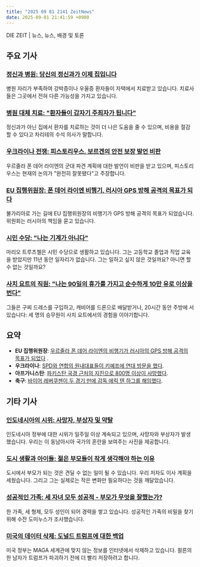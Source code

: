 ```yaml
---
title: "2025 09 01 2141 ZeitNews"
date: 2025-09-01 21:41:59 +0900
---
```


DIE ZEIT | 뉴스, 뉴스, 배경 및 토론

## 주요 기사

### [정신과 병원: 당신의 정신과가 이제 집입니다](https://www.zeit.de/2025/37/psychiatrische-kliniken-platzmangel-stationaere-behandlung-gesundheitspolitik)
병원 자리가 부족하여 강박증이나 우울증 환자들이 자택에서 치료받고 있습니다. 치료사들은 그곳에서 전혀 다른 가능성을 가지고 있습니다. 

### [병원 대체 치료: "환자들이 갑자기 주최자가 됩니다"](https://www.zeit.de/2025/37/stationsaequivalente-behandlung-patienten-krankheit-therapie)
정신과가 아닌 집에서 환자를 치료하는 것이 더 나은 도움을 줄 수 있으며, 비용을 절감할 수 있다고 차리테의 수석 의사가 말합니다. 

### [우크라이나 전쟁: 피스토리우스, 보르겐의 안전 보장 발언 비판](https://www.zeit.de/politik/2025-09/verteidigungsminister-boris-pistorius-sicherheitsgarantien-ukraine)
우르줄라 폰 데어 라이엔의 군대 파견 계획에 대한 발언이 비판을 받고 있으며, 피스토리우스는 현재의 논의가 "완전히 잘못됐다"고 주장합니다. 

### [EU 집행위원장: 폰 데어 라이엔 비행기, 러시아 GPS 방해 공격의 목표가 되다](https://www.zeit.de/politik/ausland/2025-09/ursula-von-der-leyen-eu-kommission-gps-stoerung-russland)
불가리아로 가는 길에 EU 집행위원장의 비행기가 GPS 방해 공격의 목표가 되었습니다. 위원회는 러시아의 책임을 묻고 있습니다. 

### [시민 수당: "나는 기계가 아니다"](https://www.zeit.de/2025/37/buergergeld-arbeitslosigkeit-jobcenter-beruf)
마리오 트루츠첼은 시민 수당으로 생활하고 있습니다. 그는 고등학교 졸업과 직업 교육을 받았지만 11년 동안 일자리가 없습니다. 그는 일하고 싶지 않은 것일까요? 아니면 할 수 없는 것일까요? 

### [사치 요트의 직원: "나는 90일의 휴가를 가지고 순수하게 10만 유로 이상을 번다"](https://www.zeit.de/arbeit/2025-08/personal-luxusyachten-crew-charter-gehalt-erfahrungen)
그들은 구찌 드레스를 구입하고, 캐비어를 드론으로 배달받거나, 20시간 동안 주방에 서 있습니다: 세 명의 승무원이 사치 요트에서의 경험을 이야기합니다. 

## 요약 
- **EU 집행위원장**: [우르줄라 폰 데어 라이엔의 비행기가 러시아의 GPS 방해 공격의 목표가 되었다](https://www.zeit.de/politik/ausland/2025-09/ursula-von-der-leyen-eu-kommission-gps-stoerung-russland) . 
- **우크라이나**: [SPD와 연합의 원내대표들이 키예프에 연대 방문을 했다](https://www.zeit.de/politik/ausland/2025-09/miersch-spahn-ukraine-kyjiw-union-spd-koalition). 
- **아프가니스탄**: [파키스탄 국경 근처의 지진으로 800명 이상이 사망했다](https://www.zeit.de/gesellschaft/zeitgeschehen/2025-08/afghanistan-erdbeben-tote-pakistan-grenze). 
- **축구**: [바이어 레버쿠젠이 두 경기 만에 감독 에릭 텐 하그를 해임했다](https://www.zeit.de/sport/2025-09/fussball-bundesliga-bayer-leverkusen-erik-ten-hag-entlassung). 

## 기타 기사 

### [인도네시아의 시위: 사망자, 부상자 및 약탈](https://www.zeit.de/politik/ausland/2025-09/proteste-indonesien-demonstrationen-jakarta-abgeordnete-fs)
인도네시아 정부에 대한 시위가 일주일 이상 계속되고 있으며, 사망자와 부상자가 발생했습니다. 우리는 이 동남아시아 국가의 혼란을 보여주는 사진을 제공합니다. 

### [도시 생활과 아이들: 젊은 부모들이 작게 생각해야 하는 이유](https://www.zeit.de/familie/2025-09/stadtleben-kindern-umzug-land-familie)
도시에서 부모가 되는 것은 견딜 수 없는 일이 될 수 있습니다. 우리 저자도 이사 계획을 세웠습니다. 그리고 그는 실제로는 작은 변화만 필요하다는 것을 깨달았습니다. 

### [성공적인 가족: 세 자녀 모두 성공적 - 부모가 무엇을 잘했는가?](https://www.zeit.de/zeit-magazin/leben/2025-08/erfolgreiche-familien-eltern-kinder-einfluss-susan-dominus)
한 가족, 세 형제, 모두 성인이 되어 경력을 쌓고 있습니다. 성공적인 가족의 비밀을 찾기 위해 수잔 도미누스가 조사했습니다. 

### [미국의 데이터 삭제: 도널드 트럼프에 대한 백업](https://www.zeit.de/2025/37/datenloeschung-usa-archivierung-wissenschaft-datenrettung)
미국 정부는 MAGA 세계관에 맞지 않는 정보를 인터넷에서 삭제하고 있습니다. 쾰른의 한 남자가 트럼프가 파괴하기 전에 더 빨리 저장하려고 합니다.